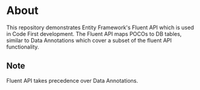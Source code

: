 # About

This repository demonstrates Entity Framework's Fluent API which is used in Code First development. The Fluent API maps POCOs to DB tables, similar to Data Annotations which cover a subset of the fluent API functionality. 

## Note
Fluent API takes precedence over Data Annotations.